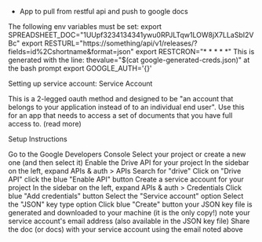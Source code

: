 - App to pull from restful api and push to google docs

The following env variables must be set:
export SPREADSHEET_DOC="1UUpf3234134341ywu0RPJLTqw1LOW8jX7LLaSbI2VBc"
export RESTURL="https://something/api/v1/releases/?fields=id%2Cshortname&format=json"
export RESTCRON="* * * * *"
This is generated with the line: thevalue="$(cat google-generated-creds.json)" at the bash prompt
export GOOGLE_AUTH='{}'

Setting up service account:
Service Account

This is a 2-legged oauth method and designed to be "an account that belongs to your application instead of to an individual end user". Use this for an app that needs to access a set of documents that you have full access to. (read more)

Setup Instructions

Go to the Google Developers Console
Select your project or create a new one (and then select it)
Enable the Drive API for your project
In the sidebar on the left, expand APIs & auth > APIs
Search for "drive"
Click on "Drive API"
click the blue "Enable API" button
Create a service account for your project
In the sidebar on the left, expand APIs & auth > Credentials
Click blue "Add credentials" button
Select the "Service account" option
Select the "JSON" key type option
Click blue "Create" button
your JSON key file is generated and downloaded to your machine (it is the only copy!)
note your service account's email address (also available in the JSON key file)
Share the doc (or docs) with your service account using the email noted above

